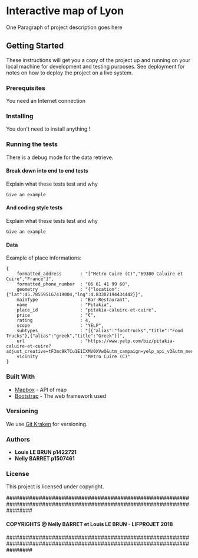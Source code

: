 # Interactive map of Lyon

One Paragraph of project description goes here

## Getting Started

These instructions will get you a copy of the project up and running on your local machine for development and testing purposes. See deployment for notes on how to deploy the project on a live system.

### Prerequisites

You need an Internet connection

### Installing

You don't need to install anything !

### Running the tests

There is a debug mode for the data retrieve.

#### Break down into end to end tests

Explain what these tests test and why

```
Give an example
```

#### And coding style tests

Explain what these tests test and why

```
Give an example
```

#### Data
Example of place informations:

    {
        formatted_address       : "["Metro Cuire (C)","69300 Caluire et Cuire","France"]",
        formatted_phone_number  : "06 61 41 99 60",
        geometry                : "{"location":{"lat":45.785595167419004,"lng":4.83302194434442}}",
        mainType                : "Bar-Restaurant",
        name                    : "Pitakia",
        place_id                : "pitakia-caluire-et-cuire",
        price                   : "€",
        rating                  : 4,
        scope                   : "YELP",
        subtypes                : "[{"alias":"foodtrucks","title":"Food Trucks"},{"alias":"greek","title":"Greek"}]",
        url                     : "https://www.yelp.com/biz/pitakia-caluire-et-cuire?adjust_creative=tF3mc9kTCu1E1IXMV0XVwQ&utm_campaign=yelp_api_v3&utm_medium=api_v3_business_search&utm_source=tF3mc9kTCu1E1IXMV0XVwQ",
        vicinity                : "Metro Cuire (C)"
    }

### Built With

* [Mapbox](https://www.mapbox.com/) - API of map
* [Bootstrap](https://getbootstrap.com/) - The web framework used

### Versioning

We use [Git Kraken](https://www.gitkraken.com/) for versioning.  

### Authors

* **Louis LE BRUN   p1422721**
* **Nelly BARRET    p1507461**

### License

This project is licensed under copyright.

########################################################################################################################
#### COPYRIGHTS @ Nelly BARRET et Louis LE BRUN - LIFPROJET 2018 ########################################################
########################################################################################################################
